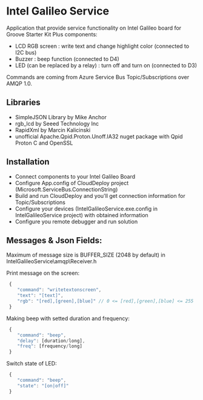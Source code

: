 # Intel Galileo Service

Application that provide service functionality on Intel Galileo board for Groove Starter Kit Plus components: 
 - LCD RGB screen : write text and change highlight color (connected to I2C bus)
 - Buzzer : beep function (connected to D4)
 - LED (can be replaced by a relay) : turn off and turn on (connected to D3) 

Commands are coming from Azure Service Bus Topic/Subscriptions over AMQP 1.0.
 
## Libraries
 - SimpleJSON Library by Mike Anchor
 - rgb_lcd by Seeed Technology Inc
 - RapidXml by Marcin Kalicinski
 - unofficial Apache.Qpid.Proton.Unoff.IA32 nuget package with Qpid Proton C and OpenSSL
 
## Installation
 - Connect components to your Intel Galileo Board
 - Configure App.config of CloudDeploy project (Microsoft.ServiceBus.ConnectionString)
 - Build and run CloudDeploy and you'll get connection information for Topic/Subscriptions
 - Configure your devices (IntelGalileoService.exe.config in IntelGalileoService project) with obtained information
 - Configure you remote debugger and run solution
 
## Messages & Json Fields:
 
 Maximum of message size is BUFFER_SIZE (2048 by default) in IntelGalileoService\amqp\Receiver.h
 
 Print message on the screen:
 
```javascript
 {
	"command": "writetextonscreen",
	"text": "[text]",
	"rgb": "[red],[green],[blue]" // 0 <= [red],[green],[blue] <= 255
 }
```
 
 Making beep with setted duration and frequency:
 
```javascript
 {
	"command": "beep",
	"delay": [duration/long],
	"freq": [frequency/long]
 }
```
 
 Switch state of LED: 
 
```javascript
 {
	"command": "beep",
	"state": "[on|off]"
 }
```
 